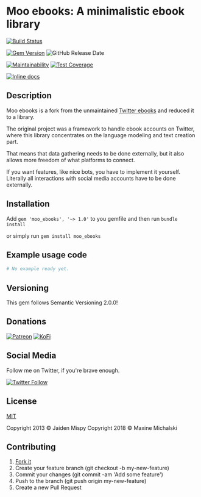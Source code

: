# Moo ebooks: A minimalistic ebook library

[![Build Status](https://travis-ci.org/maxine-red/moo_ebooks.svg?branch=master)](https://travis-ci.org/maxine-red/moo_ebooks)

[![Gem Version](https://img.shields.io/gem/v/moo_ebooks.svg)](https://rubygems.org/gems/moo_ebooks)
![GitHub Release Date](https://img.shields.io/github/release-date/maxine-red/moo_ebooks.svg)

[![Maintainability](https://api.codeclimate.com/v1/badges/37caa7ef71f207e6f961/maintainability)](https://codeclimate.com/github/maxine-red/moo_ebooks/maintainability)
[![Test Coverage](https://api.codeclimate.com/v1/badges/37caa7ef71f207e6f961/test_coverage)](https://codeclimate.com/github/maxine-red/moo_ebooks/test_coverage)

[![Inline docs](http://inch-ci.org/github/maxine-red/moo_ebooks.svg)](http://inch-ci.org/github/maxine-red/moo_ebooks)

## Description

Moo ebooks is a fork from the unmaintained 
[Twitter ebooks](https://github.com/mispy/twitter_ebooks) and reduced it to a
library.

The original project was a framework to handle ebook accounts on Twitter, where
this library concentrates on the language modeling and text creation part.

That means that data gathering needs to be done externally, but it also allows
more freedom of what platforms to connect.

If you want features, like nice bots, you have to implement it yourself.
Literally all interactions with social media accounts have to be done
externally.

## Installation

Add `gem 'moo_ebooks', '~> 1.0'` to you gemfile and then run `bundle install`

or simply run `gem install moo_ebooks`

## Example usage code

``` ruby
# No example ready yet.
```

## Versioning

This gem follows Semantic Versioning 2.0.0!


## Donations

[![Patreon](https://img.shields.io/badge/Patreon-donate-orange.svg)](https://www.patreon.com/maxine_red)
[![KoFi](https://img.shields.io/badge/KoFi-donate-blue.svg)](https://ko-fi.com/maxinered)

## Social Media

Follow me on Twitter, if you're brave enough.

[![Twitter Follow](https://img.shields.io/twitter/follow/maxine_red.svg?style=social&logo=twitter&label=Follow)](https://twitter.com/maxine_red)

## License

[MIT](https://github.com/maxine-red/moo_ebooks/blob/master/LICENSE)

Copyright 2013 :copyright: Jaiden Mispy
Copyright 2018 :copyright: Maxine Michalski

## Contributing

1. [Fork it](https://github.com/maxine-red/moo_ebooks/fork)
1. Create your feature branch (git checkout -b my-new-feature)
1. Commit your changes (git commit -am 'Add some feature')
1. Push to the branch (git push origin my-new-feature)
1. Create a new Pull Request
